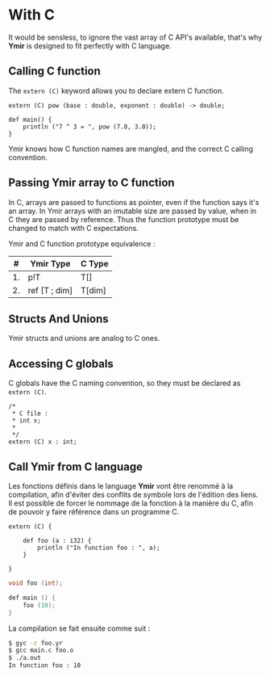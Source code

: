 # With C

It would be sensless, to ignore the vast array of C API's available, that's why **Ymir** is designed to fit perfectly with C language.

## Calling C function

The `extern (C)` keyword allows you to declare extern C function.

```ymir
extern (C) pow (base : double, exponent : double) -> double;

def main() {
    println ("7 ^ 3 = ", pow (7.0, 3.0));
}
```

Ymir knows how C function names are mangled, and the correct C calling convention.

## Passing Ymir array to C function

In C, arrays are passed to functions as pointer, even if the function says it's an array. In Ymir arrays with an imutable size are passed by value, when in C they are passed by reference. Thus the function prototype must be changed to match with C expectations.

Ymir and C function prototype equivalence :

| \# | Ymir Type | C Type |
| --- | --- | --- |
| 1. | p!T | T\[\] |
| 2. | ref \[T ; dim\] | T\[dim\] |

## Structs And Unions

Ymir structs and unions are analog to C ones.

## Accessing C globals

C globals have the C naming convention, so they must be declared as `extern (C)`.

```ymir
/*
 * C file : 
 * int x;
 *
 */
extern (C) x : int;
```

## Call Ymir from C language

Les fonctions définis dans le language **Ymir** vont être renommé à la compilation, afin d'éviter des conflits de symbole lors de l'édition des liens. Il est possible de forcer le nommage de la fonction à la manière du C, afin de pouvoir y faire référence dans un programme C.


```ymir:foo.yr
extern (C) {
	
	def foo (a : i32) {
		println ("In function foo : ", a);
	}	

}
```

```c:main.c
void foo (int);

def main () {
	foo (10);
}
```

La compilation se fait ensuite comme suit : 

```bash
$ gyc -c foo.yr
$ gcc main.c foo.o
$ ./a.out
In function foo : 10
```
